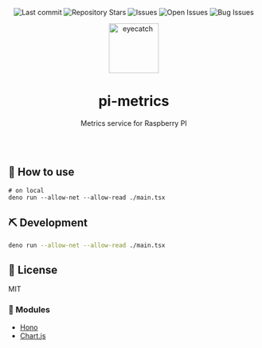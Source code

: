 <div align="center">

![Last commit](https://img.shields.io/github/last-commit/Comamoca/pi-metrics?style=flat-square)
![Repository Stars](https://img.shields.io/github/stars/Comamoca/pi-metrics?style=flat-square)
![Issues](https://img.shields.io/github/issues/Comamoca/pi-metrics?style=flat-square)
![Open Issues](https://img.shields.io/github/issues-raw/Comamoca/pi-metrics?style=flat-square)
![Bug Issues](https://img.shields.io/github/issues/Comamoca/pi-metrics/bug?style=flat-square)

<img src="https://emoji2svg.deno.dev/api/🦊" alt="eyecatch" height="100">

# pi-metrics

Metrics service for Raspberry PI

<br>
<br>


</div>

<div align="center">

</div>

## 🚀 How to use

```
# on local
deno run --allow-net --allow-read ./main.tsx
```

## ⛏️   Development

```sh
deno run --allow-net --allow-read ./main.tsx
```

## 📜 License

MIT

### 🧩 Modules

- [Hono](https://hono.dev)
- [Chart.js](https://www.chartjs.org)
